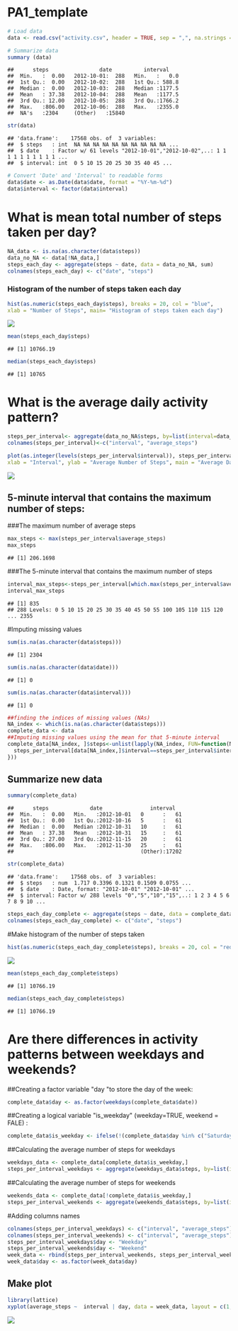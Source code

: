 # PA1_template


```r
# Load data
data <- read.csv("activity.csv", header = TRUE, sep = ",", na.strings = "NA")

# Summarize data
summary (data)
```

```
##      steps                date          interval     
##  Min.   :  0.00   2012-10-01:  288   Min.   :   0.0  
##  1st Qu.:  0.00   2012-10-02:  288   1st Qu.: 588.8  
##  Median :  0.00   2012-10-03:  288   Median :1177.5  
##  Mean   : 37.38   2012-10-04:  288   Mean   :1177.5  
##  3rd Qu.: 12.00   2012-10-05:  288   3rd Qu.:1766.2  
##  Max.   :806.00   2012-10-06:  288   Max.   :2355.0  
##  NA's   :2304     (Other)   :15840
```

```r
str(data)
```

```
## 'data.frame':	17568 obs. of  3 variables:
##  $ steps   : int  NA NA NA NA NA NA NA NA NA NA ...
##  $ date    : Factor w/ 61 levels "2012-10-01","2012-10-02",..: 1 1 1 1 1 1 1 1 1 1 ...
##  $ interval: int  0 5 10 15 20 25 30 35 40 45 ...
```

```r
# Convert 'Date' and 'Interval' to readable forms
data$date <- as.Date(data$date, format = "%Y-%m-%d")
data$interval <- factor(data$interval)
```

# What is mean total number of steps taken per day?

```r
NA_data <- is.na(as.character(data$steps))
data_no_NA <- data[!NA_data,]
steps_each_day <- aggregate(steps ~ date, data = data_no_NA, sum)
colnames(steps_each_day) <- c("date", "steps")
```

### Histogram of the number of steps taken each day

```r
hist(as.numeric(steps_each_day$steps), breaks = 20, col = "blue", 
xlab = "Number of Steps", main= "Histogram of steps taken each day")
```

![](PA1_template_files/figure-html/unnamed-chunk-3-1.png) 

```r
mean(steps_each_day$steps)
```

```
## [1] 10766.19
```

```r
median(steps_each_day$steps)
```

```
## [1] 10765
```

# What is the average daily activity pattern?

```r
steps_per_interval<- aggregate(data_no_NA$steps, by=list(interval=data_no_NA$interval), FUN=mean)
colnames(steps_per_interval)<-c("interval", "average_steps")

plot(as.integer(levels(steps_per_interval$interval)), steps_per_interval$average_steps, type="l", 
xlab = "Interval", ylab = "Average Number of Steps", main = "Average Daily Activity Pattern", col="blue")
```

![](PA1_template_files/figure-html/unnamed-chunk-4-1.png) 

## 5-minute interval that contains the maximum number of steps:
  
###The maximum number of average steps

```r
max_steps <- max(steps_per_interval$average_steps)
max_steps
```

```
## [1] 206.1698
```

###The 5-minute interval that contains the maximum number of steps

```r
interval_max_steps<-steps_per_interval[which.max(steps_per_interval$average_steps),]$interval
interval_max_steps
```

```
## [1] 835
## 288 Levels: 0 5 10 15 20 25 30 35 40 45 50 55 100 105 110 115 120 ... 2355
```

#Imputing missing values


```r
sum(is.na(as.character(data$steps)))
```

```
## [1] 2304
```

```r
sum(is.na(as.character(data$date)))
```

```
## [1] 0
```

```r
sum(is.na(as.character(data$interval)))
```

```
## [1] 0
```

```r
##finding the indices of missing values (NAs)
NA_index <- which(is.na(as.character(data$steps)))
complete_data <- data
##Imputing missing values using the mean for that 5-minute interval
complete_data[NA_index, ]$steps<-unlist(lapply(NA_index, FUN=function(NA_index){
  steps_per_interval[data[NA_index,]$interval==steps_per_interval$interval,]$average_steps
}))
```

## Summarize new data

```r
summary(complete_data)
```

```
##      steps             date               interval    
##  Min.   :  0.00   Min.   :2012-10-01   0      :   61  
##  1st Qu.:  0.00   1st Qu.:2012-10-16   5      :   61  
##  Median :  0.00   Median :2012-10-31   10     :   61  
##  Mean   : 37.38   Mean   :2012-10-31   15     :   61  
##  3rd Qu.: 27.00   3rd Qu.:2012-11-15   20     :   61  
##  Max.   :806.00   Max.   :2012-11-30   25     :   61  
##                                        (Other):17202
```

```r
str(complete_data)
```

```
## 'data.frame':	17568 obs. of  3 variables:
##  $ steps   : num  1.717 0.3396 0.1321 0.1509 0.0755 ...
##  $ date    : Date, format: "2012-10-01" "2012-10-01" ...
##  $ interval: Factor w/ 288 levels "0","5","10","15",..: 1 2 3 4 5 6 7 8 9 10 ...
```

```r
steps_each_day_complete <- aggregate(steps ~ date, data = complete_data, sum)
colnames(steps_each_day_complete) <- c("date", "steps")
```

#Make histogram of the number of steps taken

```r
hist(as.numeric(steps_each_day_complete$steps), breaks = 20, col = "red", xlab = "Number of Steps", main= "Histogram of the total number of steps")
```

![](PA1_template_files/figure-html/unnamed-chunk-9-1.png) 

```r
mean(steps_each_day_complete$steps)
```

```
## [1] 10766.19
```

```r
median(steps_each_day_complete$steps)
```

```
## [1] 10766.19
```

# Are there differences in activity patterns between weekdays and weekends?

##Creating a factor variable "day "to store the day of the week:

```r
complete_data$day <- as.factor(weekdays(complete_data$date))
```

##Creating a logical variable "is_weekday" (weekday=TRUE, weekend = FALE) :

```r
complete_data$is_weekday <- ifelse(!(complete_data$day %in% c("Saturday","Sunday")), TRUE, FALSE) 
```

##Calculating the average number of steps for weekdays

```r
weekdays_data <- complete_data[complete_data$is_weekday,]
steps_per_interval_weekdays <- aggregate(weekdays_data$steps, by=list(interval=weekdays_data$interval), FUN=mean)
```

##Calculating the average number of steps for weekends

```r
weekends_data <- complete_data[!complete_data$is_weekday,]
steps_per_interval_weekends <- aggregate(weekends_data$steps, by=list(interval=weekends_data$interval), FUN=mean)
```

#Adding columns names

```r
colnames(steps_per_interval_weekdays) <- c("interval", "average_steps")
colnames(steps_per_interval_weekends) <- c("interval", "average_steps")
steps_per_interval_weekdays$day <- "Weekday"
steps_per_interval_weekends$day <- "Weekend"
week_data <- rbind(steps_per_interval_weekends, steps_per_interval_weekdays)
week_data$day <- as.factor(week_data$day)
```

## Make plot

```r
library(lattice)
xyplot(average_steps ~  interval | day, data = week_data, layout = c(1,2), type ="l", ylab="Number of Steps")
```

![](PA1_template_files/figure-html/unnamed-chunk-15-1.png) 


